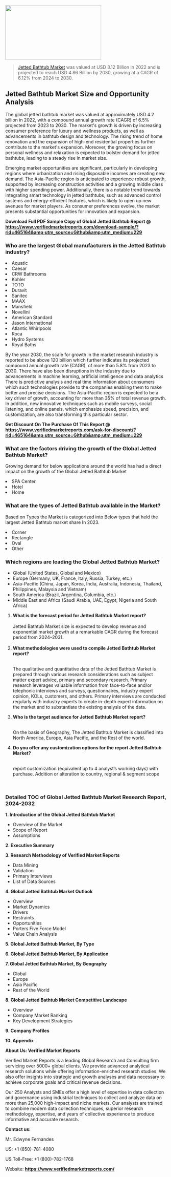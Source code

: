 <img src="https://ffe5etoiles.com/wp-content/uploads/2024/12/MST1-300x171.png" alt="" width="300" height="171" class="alignnone size-medium wp-image-20088" /><blockquote><p><p><a href="https://www.verifiedmarketreports.com/download-sample/?rid=465164&utm_source=Github&utm_medium=229" target="_blank">Jetted Bathtub Market</a> was valued at USD 3.12 Billion in 2022 and is projected to reach USD 4.86 Billion by 2030, growing at a CAGR of 6.12% from 2024 to 2030.</p></blockquote><p><h2>Jetted Bathtub Market Size and Opportunity Analysis</h2><p>The global jetted bathtub market was valued at approximately USD 4.2 billion in 2022, with a compound annual growth rate (CAGR) of 6.5% projected from 2023 to 2030. The market's growth is driven by increasing consumer preference for luxury and wellness products, as well as advancements in bathtub design and technology. The rising trend of home renovation and the expansion of high-end residential properties further contribute to the market's expansion. Moreover, the growing focus on personal wellness and relaxation is expected to bolster demand for jetted bathtubs, leading to a steady rise in market size.</p><p>Emerging market opportunities are significant, particularly in developing regions where urbanization and rising disposable incomes are creating new demand. The Asia-Pacific region is anticipated to experience robust growth, supported by increasing construction activities and a growing middle class with higher spending power. Additionally, there is a notable trend towards integrating smart technology in jetted bathtubs, such as advanced control systems and energy-efficient features, which is likely to open up new avenues for market players. As consumer preferences evolve, the market presents substantial opportunities for innovation and expansion.</p></p><p class=""><strong>Download Full PDF Sample Copy of Global Jetted Bathtub Report @ <a href="https://www.verifiedmarketreports.com/download-sample/?rid=465164&amp;utm_source=Github&amp;utm_medium=229" target="_blank">https://www.verifiedmarketreports.com/download-sample/?rid=465164&amp;utm_source=Github&amp;utm_medium=229</a></strong></p><h3 id="" class="">Who are the largest Global manufacturers in the Jetted Bathtub industry?</h3><p><li>Aquatic</li><li> Caesar</li><li> CRW Bathrooms</li><li> Kohler</li><li> TOTO</li><li> Duravit</li><li> Sanitec</li><li> MAAX</li><li> Mansfield</li><li> Novellini</li><li> American Standard</li><li> Jason International</li><li> Atlantic Whirlpools</li><li> Roca</li><li> Hydro Systems</li><li> Royal Baths</li></p><div class=""><div class="" dir="" data-message-author-role="" data-message-id="" data-message-model-slug=""><div class=""><div class=""><div class=""><div class="" dir="" data-message-author-role="" data-message-id="" data-message-model-slug=""><div class=""><div class=""><p>By the year 2030, the scale for growth in the market research industry is reported to be above 120 billion which further indicates its projected compound annual growth rate (CAGR), of more than 5.8% from 2023 to 2030. There have also been disruptions in the industry due to advancements in machine learning, artificial intelligence and data analytics There is predictive analysis and real time information about consumers which such technologies provide to the companies enabling them to make better and precise decisions. The Asia-Pacific region is expected to be a key driver of growth, accounting for more than 35% of total revenue growth. In addition, new innovative techniques such as mobile surveys, social listening, and online panels, which emphasize speed, precision, and customization, are also transforming this particular sector.</p><p><strong>Get Discount On The Purchase Of This Report @&nbsp; <a href="https://www.verifiedmarketreports.com/ask-for-discount/?rid=465164&amp;utm_source=Github&amp;utm_medium=229" target="_blank">https://www.verifiedmarketreports.com/ask-for-discount/?rid=465164&amp;utm_source=Github&amp;utm_medium=229</a></strong></p></div></div></div></div></div></div></div></div><h3 id="" class="">What are the factors driving the growth of the Global Jetted Bathtub Market?</h3><p id="" class="">Growing demand for below applications around the world has had a direct impact on the growth of the Global Jetted Bathtub Market</p><p id="" class=""><li>SPA Center</li><li> Hotel</li><li> Home</li></p><h3 id="" class="">What are the types of Jetted Bathtub available in the Market?</h3><p id="" class="">Based on Types the Market is categorized into Below types that held the largest Jetted Bathtub market share In 2023.</p><p id="" class=""><li>Corner</li><li> Rectangle</li><li> Oval</li><li> Other</li></p><h3 id="" class="">Which regions are leading the Global Jetted Bathtub Market?</h3><ul><li>Global (United States, Global and Mexico)</li><li>Europe (Germany, UK, France, Italy, Russia, Turkey, etc.)</li><li>Asia-Pacific (China, Japan, Korea, India, Australia, Indonesia, Thailand, Philippines, Malaysia and Vietnam)</li><li>South America (Brazil, Argentina, Columbia, etc.)</li><li>Middle East and Africa (Saudi Arabia, UAE, Egypt, Nigeria and South Africa)</li></ul><p><ol><li><strong>What is the forecast period for Jetted Bathtub Market report?<br /></strong><br /><span data-sheets-root="1" data-sheets-value="{&quot;1&quot;:2,&quot;2&quot;:&quot;XXXX size is expected to develop revenue and exponential market growth at a remarkable CAGR during the forecast period from 2024&ndash;2030.&quot;}" data-sheets-userformat="{&quot;2&quot;:12674,&quot;4&quot;:{&quot;1&quot;:2,&quot;2&quot;:16776960},&quot;10&quot;:2,&quot;11&quot;:0,&quot;15&quot;:&quot;Arial&quot;,&quot;16&quot;:12}">Jetted Bathtub Market size is expected to develop revenue and exponential market growth at a remarkable CAGR during the forecast period from 2024&ndash;2031.</span><br /><br /></li><li><strong>What methodologies were used to compile Jetted Bathtub Market report?<br /><br /></strong><p>The qualitative and quantitative data of the&nbsp;Jetted Bathtub Market is prepared through various research considerations such as subject matter expert advice, primary and secondary research. Primary research leverages valuable information from face-to-face and/or telephonic interviews and surveys, questionnaires, industry expert opinion, KOLs, customers, and others. Primary interviews are conducted regularly with industry experts to create in-depth expert information on the market and to substantiate the existing analysis of the data.&nbsp;</p></li><li><strong>Who is the target audience for Jetted Bathtub Market report?<br /><br /></strong><p>On the basis of Geography, The&nbsp;Jetted Bathtub Market is classified into North America, Europe, Asia Pacific, and the Rest of the world.</p></li><li><strong>Do you offer any customization options for the report Jetted Bathtub Market?<br /><br /></strong><p>report customization (equivalent up to 4 analyst&rsquo;s working days) with purchase. Addition or alteration to country, regional &amp; segment scope</p><p>&nbsp;</p></li></ol></p><h3 id="" class="">Detailed TOC of Global Jetted Bathtub Market Research Report, 2024-2032</h3><p id="" class=""><strong>1. Introduction of the Global Jetted Bathtub Market</strong></p><ul><li>Overview of the Market</li><li>Scope of Report</li><li>Assumptions</li></ul><p id="" class=""><strong>2. Executive Summary</strong></p><p id="" class=""><strong>3. Research Methodology of&nbsp;Verified Market Reports</strong></p><ul><li>Data Mining</li><li>Validation</li><li>Primary Interviews</li><li>List of Data Sources</li></ul><p id="" class=""><strong>4. Global Jetted Bathtub Market Outlook</strong></p><ul><li>Overview</li><li>Market Dynamics</li><li>Drivers</li><li>Restraints</li><li>Opportunities</li><li>Porters Five Force Model</li><li>Value Chain Analysis</li></ul><p id="" class=""><strong>5. Global Jetted Bathtub Market, By&nbsp;Type</strong></p><p id="" class=""><strong>6. Global Jetted Bathtub Market, By Application</strong></p><p id="" class=""><strong>7. Global Jetted Bathtub Market, By Geography</strong></p><ul><li>Global</li><li>Europe</li><li>Asia Pacific</li><li>Rest of the World</li></ul><p id="" class=""><strong>8. Global Jetted Bathtub Market Competitive Landscape</strong></p><ul><li>Overview</li><li>Company Market Ranking</li><li>Key Development Strategies</li></ul><p id="" class=""><strong>9. Company Profiles</strong></p><p id="" class=""><strong>10. Appendix</strong></p><p id="" class=""><strong>About Us: Verified Market Reports</strong></p><p id="" class="">Verified Market Reports is a leading Global Research and Consulting firm servicing over 5000+ global clients. We provide advanced analytical research solutions while offering information-enriched research studies. We also offer insights into strategic and growth analyses and data necessary to achieve corporate goals and critical revenue decisions.</p><p id="" class="">Our 250 Analysts and SMEs offer a high level of expertise in data collection and governance using industrial techniques to collect and analyze data on more than 25,000 high-impact and niche markets. Our analysts are trained to combine modern data collection techniques, superior research methodology, expertise, and years of collective experience to produce informative and accurate research.</p><p id="" class=""><strong>Contact us:</strong></p><p id="" class="">Mr. Edwyne Fernandes</p><p id="" class="">US: +1 (650)-781-4080</p><p id="" class="">US Toll-Free: +1 (800)-782-1768</p><p id="" class="">Website: <a target="" data-test-app-aware-link=""><strong>https://www.verifiedmarketreports.com/</strong></a></p>
